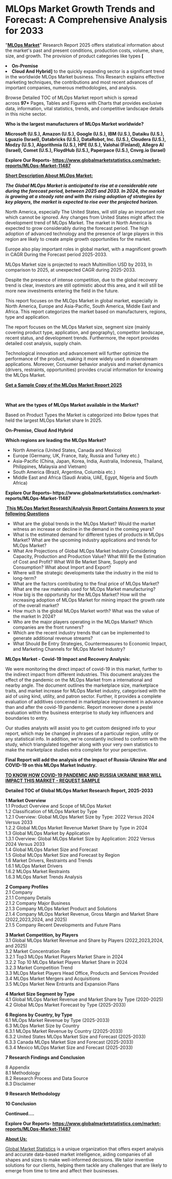 <H1>MLOps Market Growth Trends and Forecast: A Comprehensive Analysis for 2033</H1><p>"<strong><a href="https://www.globalmarketstatistics.com/market-reports/MLOps-Market-11487">MLOps Market</a></strong>" Research Report 2025 offers statistical information about the market's past and present conditions, production costs, volume, share, size, and growth. The provision of product categories like types&nbsp;<strong>[<li>On-Premise<li>Cloud And Hybrid]</strong>&nbsp;to the quickly expanding sector is a significant trend in the worldwide MLOps Market business. This Research explains effective marketing techniques, the contributions and most recent advances of important companies, numerous methodologies, and analysis.</p><p>Browse Detailed TOC of MLOps Market report which is spread across&nbsp;<strong>97+</strong>&nbsp;Pages, Tables and Figures with Charts that provides exclusive data, information, vital statistics, trends, and competitive landscape details in this niche sector.</p><p><strong>Who is the largest manufacturers of MLOps Market worldwide?</strong></p><p><strong>Microsoft (U.S.), Amazon (U.S.), Google (U.S.), IBM (U.S.), Dataiku (U.S.), Lguazio (Israel), Databricks (U.S.), DataRobot, Inc. (U.S.), Cloudera (U.S.), Modzy (U.S.), Algorithmia (U.S.), HPE (U.S.), Valohai (Finland), Allegro AI (Israel), Comet (U.S.), FloydHub (U.S.), Paperpace (U.S.), Cnvrg.io (Israel)</strong></p><p><strong>Explore Our Reports-&nbsp;<a href="https://www.globalmarketstatistics.com/market-reports/MLOps-Market-11487">https://www.globalmarketstatistics.com/market-reports/MLOps-Market-11487</a></strong></p><p><strong><u>Short Description About MLOps Market:</u></strong></p><p><strong><em>The Global MLOps Market is anticipated to rise at a considerable rate during the forecast period, between 2025 and 2033. In 2024, the market is growing at a steady rate and with the rising adoption of strategies by key players, the market is expected to rise over the projected horizon.</em></strong></p><p>North America, especially The United States, will still play an important role which cannot be ignored. Any changes from United States might affect the development trend of MLOps Market. The market in North America is expected to grow considerably during the forecast period. The high adoption of advanced technology and the presence of large players in this region are likely to create ample growth opportunities for the market.</p><p>Europe also play important roles in global market, with a magnificent growth in CAGR During the Forecast period 2025-2033.</p><p>MLOps Market size is projected to reach Multimillion USD by 2033, In comparison to 2025, at unexpected CAGR during 2025-2033.</p><p>Despite the presence of intense competition, due to the global recovery trend is clear, investors are still optimistic about this area, and it will still be more new investments entering the field in the future.</p><p>This report focuses on the MLOps Market in global market, especially in North America, Europe and Asia-Pacific, South America, Middle East and Africa. This report categorizes the market based on manufacturers, regions, type and application.</p><p>The report focuses on the MLOps Market size, segment size (mainly covering product type, application, and geography), competitor landscape, recent status, and development trends. Furthermore, the report provides detailed cost analysis, supply chain.</p><p>Technological innovation and advancement will further optimize the performance of the product, making it more widely used in downstream applications. Moreover, Consumer behavior analysis and market dynamics (drivers, restraints, opportunities) provides crucial information for knowing the MLOps Market.</p><p><strong><u>Get a Sample Copy of the MLOps Market Report 2025</u></strong></p><p>&nbsp;</p><p><strong>What are the types of MLOps Market available in the Market?</strong></p><p>Based on Product Types the Market is categorized into Below types that held the largest MLOps Market share In 2025.</p><p><strong>On-Premise, Cloud And Hybrid</strong></p><p><strong>Which regions are leading the MLOps Market?</strong></p><ul><li>North America (United States, Canada and Mexico)</li><li>Europe (Germany, UK, France, Italy, Russia and Turkey etc.)</li><li>Asia-Pacific (China, Japan, Korea, India, Australia, Indonesia, Thailand, Philippines, Malaysia and Vietnam)</li><li>South America (Brazil, Argentina, Columbia etc.)</li><li>Middle East and Africa (Saudi Arabia, UAE, Egypt, Nigeria and South Africa)</li></ul><p><strong>Explore Our Reports&ndash;&nbsp;https://www.globalmarketstatistics.com/market-reports/MLOps-Market-11487</strong></p><p><strong><u>&nbsp;This MLOps Market Research/Analysis Report Contains Answers to your following Questions</u></strong></p><ul><li>What are the global trends in the MLOps Market? Would the market witness an increase or decline in the demand in the coming years?</li><li>What is the estimated demand for different types of products in MLOps Market? What are the upcoming industry applications and trends for MLOps Market?</li><li>What Are Projections of Global MLOps Market Industry Considering Capacity, Production and Production Value? What Will Be the Estimation of Cost and Profit? What Will Be Market Share, Supply and Consumption? What about Import and Export?</li><li>Where will the strategic developments take the industry in the mid to long-term?</li><li>What are the factors contributing to the final price of MLOps Market? What are the raw materials used for MLOps Market manufacturing?</li><li>How big is the opportunity for the MLOps Market? How will the increasing adoption of MLOps Market for mining impact the growth rate of the overall market?</li><li>How much is the global MLOps Market worth? What was the value of the market In 2024?</li><li>Who are the major players operating in the MLOps Market? Which companies are the front runners?</li><li>Which are the recent industry trends that can be implemented to generate additional revenue streams?</li><li>What Should Be Entry Strategies, Countermeasures to Economic Impact, and Marketing Channels for MLOps Market Industry?</li></ul><p><strong>MLOps Market - Covid-19 Impact and Recovery Analysis:</strong></p><p>We were monitoring the direct impact of covid-19 in this market, further to the indirect impact from different industries. This document analyzes the effect of the pandemic on the MLOps Market from a international and nearby angle. The document outlines the marketplace size, marketplace traits, and market increase for MLOps Market industry, categorised with the aid of using kind, utility, and patron sector. Further, it provides a complete evaluation of additives concerned in marketplace improvement in advance than and after the covid-19 pandemic. Report moreover done a pestel evaluation within the business enterprise to study key influencers and boundaries to entry.</p><p>Our studies analysts will assist you to get custom designed info to your report, which may be changed in phrases of a particular region, utility or any statistical info. In addition, we're constantly inclined to conform with the study, which triangulated together along with your very own statistics to make the marketplace studies extra complete for your perspective.</p><p><strong>Final Report will add the analysis of the impact of Russia-Ukraine War and COVID-19 on this MLOps Market Industry.</strong></p><p><strong><u><a href="https://www.globalmarketstatistics.com/market-reports/MLOps-Market-11487">TO KNOW HOW COVID-19 PANDEMIC AND RUSSIA UKRAINE WAR WILL IMPACT THIS MARKET - REQUEST SAMPLE</a></u></strong></p><p><strong>Detailed TOC of Global MLOps Market Research Report, 2025-2033</strong></p><p><strong>1 Market Overview</strong><br /> 1.1 Product Overview and Scope of MLOps Market<br /> 1.2 Classification of MLOps Market by Type<br /> 1.2.1 Overview: Global MLOps Market Size by Type: 2022&nbsp;Versus 2024 Versus 2033<br /> 1.2.2 Global MLOps Market Revenue Market Share by Type in 2024<br /> 1.3 Global MLOps Market by Application<br /> 1.3.1 Overview: Global MLOps Market Size by Application: 2022&nbsp;Versus 2024 Versus 2033<br /> 1.4 Global MLOps Market Size and Forecast<br /> 1.5 Global MLOps Market Size and Forecast by Region<br /> 1.6 Market Drivers, Restraints and Trends<br /> 1.6.1 MLOps Market Drivers<br /> 1.6.2 MLOps Market Restraints<br /> 1.6.3 MLOps Market Trends Analysis</p><p><strong>2 Company Profiles</strong><br /> 2.1 Company<br /> 2.1.1 Company Details<br /> 2.1.2 Company Major Business<br /> 2.1.3 Company MLOps Market Product and Solutions<br /> 2.1.4 Company MLOps Market Revenue, Gross Margin and Market Share (2022,2023,2024, and 2025)<br /> 2.1.5 Company Recent Developments and Future Plans</p><p><strong>3 Market Competition, by Players</strong><br /> 3.1 Global MLOps Market Revenue and Share by Players (2022,2023,2024, and 2025)<br /> 3.2 Market Concentration Rate<br /> 3.2.1 Top3 MLOps Market Players Market Share in 2024<br /> 3.2.2 Top 10 MLOps Market Players Market Share in 2024<br /> 3.2.3 Market Competition Trend<br /> 3.3 MLOps Market Players Head Office, Products and Services Provided<br /> 3.4 MLOps Market Mergers and Acquisitions<br /> 3.5 MLOps Market New Entrants and Expansion Plans</p><p><strong>4 Market Size Segment by Type</strong><br /> 4.1 Global MLOps Market Revenue and Market Share by Type (2020-2025)<br /> 4.2 Global MLOps Market Forecast by Type (2025-2033)</p><p><strong>6 Regions by Country, by Type</strong><br /> 6.1 MLOps Market Revenue by Type (2025-2033)<br /> 6.3 MLOps Market Size by Country<br /> 6.3.1 MLOps Market Revenue by Country (22025-2033)<br /> 6.3.2 United States MLOps Market Size and Forecast (2025-2033)<br /> 6.3.3 Canada MLOps Market Size and Forecast (2025-2033)<br /> 6.3.4 Mexico MLOps Market Size and Forecast (2025-2033)</p><p><strong>7 Research Findings and Conclusion</strong></p><p>8 Appendix<br /> 8.1 Methodology<br /> 8.2 Research Process and Data Source<br /> 8.3 Disclaimer</p><p><strong>9 Research Methodology</strong></p><p><strong>10 Conclusion</strong></p><p><strong>Continued&hellip;.</strong></p><p><strong>Explore Our Reports-&nbsp;<a href="https://www.globalmarketstatistics.com/market-reports/MLOps-Market-11487">https://www.globalmarketstatistics.com/market-reports/MLOps-Market-11487</a></strong></p><p><strong><u>About Us:</u></strong></p><p><a href="https://www.globalmarketstatistics.com/">Global Market Statistics</a> is a unique organization that offers expert analysis and accurate data-based market intelligence, aiding companies of all shapes and sizes to make well-informed decisions. We tailor inventive solutions for our clients, helping them tackle any challenges that are likely to emerge from time to time and affect their businesses.</p><p>&nbsp;</p>
